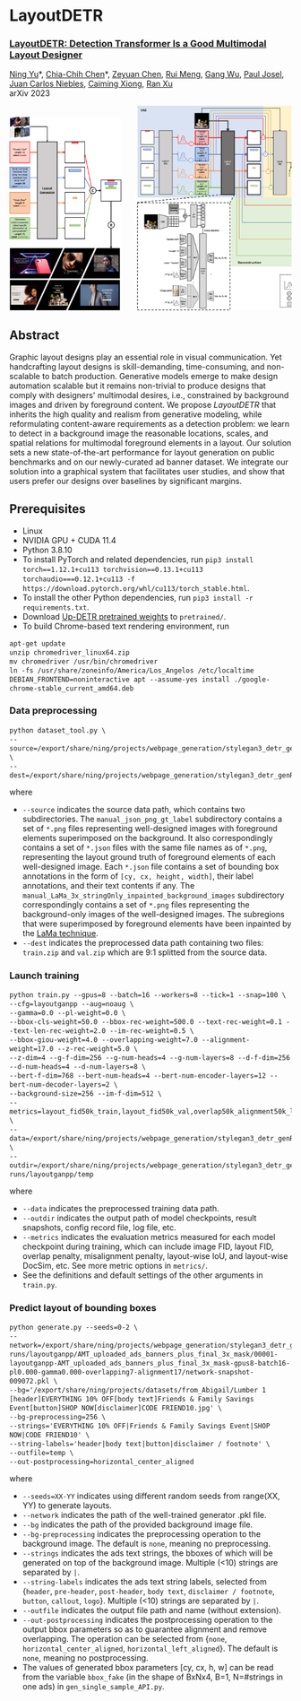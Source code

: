# LayoutDETR

### [LayoutDETR: Detection Transformer Is a Good Multimodal Layout Designer](https://arxiv.org/pdf/2212.09877.pdf)
[Ning Yu](https://ningyu1991.github.io/)\*, [Chia-Chih Chen](https://scholar.google.com/citations?user=0Hr1SOUAAAAJ&hl=en)\*, [Zeyuan Chen](https://www.linkedin.com/in/zeyuan-chen-0253b6141/), [Rui Meng](http://memray.me/), [Gang Wu](https://www.linkedin.com/in/whoisgang/), [Paul Josel](https://www.linkedin.com/in/paul-josel/), [Juan Carlos Niebles](http://www.niebles.net/), [Caiming Xiong](http://cmxiong.com/), [Ran Xu](https://www.linkedin.com/in/ran-x-a2765924/)<br>
arXiv 2023

<pre><img src='fig/teaser.png' width=200>	<img src='fig/framework_architecture.png' width=400></pre>

## Abstract
Graphic layout designs play an essential role in visual communication. Yet handcrafting layout designs is skill-demanding, time-consuming, and non-scalable to batch production. Generative models emerge to make design automation scalable but it remains non-trivial to produce designs that comply with designers' multimodal desires, i.e., constrained by background images and driven by foreground content. We propose *LayoutDETR* that inherits the high quality and realism from generative modeling, while reformulating content-aware requirements as a detection problem: we learn to detect in a background image the reasonable locations, scales, and spatial relations for multimodal foreground elements in a layout. Our solution sets a new state-of-the-art performance for layout generation on public benchmarks and on our newly-curated ad banner dataset. We integrate our solution into a graphical system that facilitates user studies, and show that users prefer our designs over baselines by significant margins.

## Prerequisites
- Linux
- NVIDIA GPU + CUDA 11.4
- Python 3.8.10
- To install PyTorch and related dependencies, run `pip3 install torch==1.12.1+cu113 torchvision==0.13.1+cu113 torchaudio===0.12.1+cu113 -f https://download.pytorch.org/whl/cu113/torch_stable.html`.
- To install the other Python dependencies, run `pip3 install -r requirements.txt`.
- Download [Up-DETR pretrained weights](https://drive.google.com/file/d/1JhL1uwNJCaxMrIUx7UzQ3CMCHqmZpCnn/view?usp=sharing) to `pretrained/`.
- To build Chrome-based text rendering environment, run
```
apt-get update
unzip chromedriver_linux64.zip
mv chromedriver /usr/bin/chromedriver
ln -fs /usr/share/zoneinfo/America/Los_Angelos /etc/localtime
DEBIAN_FRONTEND=noninteractive apt --assume-yes install ./google-chrome-stable_current_amd64.deb
```

### Data preprocessing
```
python dataset_tool.py \
--source=/export/share/ning/projects/webpage_generation/stylegan3_detr_genRec_uncondDis_gIoU_fixedTextEncoder_shallowTextDecoder_unifiedNoise_textNoImageCond_backgroundCond_paddingImageInput_CNN_overlapping_alignment_losses_D_LM_D_visualDecoder/data/dataset/AMT_uploaded_ads_banners_plus_final_3x_mask/raw/manual_json_png_gt_label \
--dest=/export/share/ning/projects/webpage_generation/stylegan3_detr_genRec_uncondDis_gIoU_fixedTextEncoder_shallowTextDecoder_unifiedNoise_textNoImageCond_backgroundCond_paddingImageInput_CNN_overlapping_alignment_losses_D_LM_D_visualDecoder/data/dataset/temp/zip
```
where
- `--source` indicates the source data path, which contains two subdirectories. The `manual_json_png_gt_label` subdirectory contains a set of `*.png` files representing well-designed images with foreground elements superimposed on the background. It also correspondingly contains a set of `*.json` files with the same file names as of `*.png`, representing the layout ground truth of foreground elements of each well-designed image. Each `*.json` file contains a set of bounding box annotations in the form of `[cy, cx, height, width]`, their label annotations, and their text contents if any. The `manual_LaMa_3x_stringOnly_inpainted_background_images` subdirectory correspondingly contains a set of `*.png` files representing the background-only images of the well-designed images. The subregions that were superimposed by foreground elements have been inpainted by the [LaMa technique](https://github.com/saic-mdal/lama).
- `--dest` indicates the preprocessed data path containing two files: `train.zip` and `val.zip` which are 9:1 splitted from the source data.

### Launch training
```
python train.py --gpus=8 --batch=16 --workers=8 --tick=1 --snap=100 \
--cfg=layoutganpp --aug=noaug \
--gamma=0.0 --pl-weight=0.0 \
--bbox-cls-weight=50.0 --bbox-rec-weight=500.0 --text-rec-weight=0.1 --text-len-rec-weight=2.0 --im-rec-weight=0.5 \
--bbox-giou-weight=4.0 --overlapping-weight=7.0 --alignment-weight=17.0 --z-rec-weight=5.0 \
--z-dim=4 --g-f-dim=256 --g-num-heads=4 --g-num-layers=8 --d-f-dim=256 --d-num-heads=4 --d-num-layers=8 \
--bert-f-dim=768 --bert-num-heads=4 --bert-num-encoder-layers=12 --bert-num-decoder-layers=2 \
--background-size=256 --im-f-dim=512 \
--metrics=layout_fid50k_train,layout_fid50k_val,overlap50k_alignment50k_layoutwise_iou50k_layoutwise_docsim50k_train,overlap50k_alignment50k_layoutwise_iou50k_layoutwise_docsim50k_val,fid50k_train,fid50k_val \
--data=/export/share/ning/projects/webpage_generation/stylegan3_detr_genRec_uncondDis_gIoU_fixedTextEncoder_shallowTextDecoder_unifiedNoise_textNoImageCond_backgroundCond_paddingImageInput_CNN_overlapping_alignment_losses_D_LM_D_visualDecoder/data/dataset/AMT_uploaded_ads_banners_plus_final_3x_mask/zip/train.zip \
--outdir=/export/share/ning/projects/webpage_generation/stylegan3_detr_genRec_uncondDis_gIoU_fixedTextEncoder_shallowTextDecoder_unifiedNoise_textNoImageCond_backgroundCond_paddingImageInput_CNN_overlapping_alignment_losses_D_LM_D_visualDecoder/training-runs/layoutganpp/temp
```
where
- `--data` indicates the preprocessed training data path.
- `--outdir` indicates the output path of model checkpoints, result snapshots, config record file, log file, etc.
- `--metrics` indicates the evaluation metrics measured for each model checkpoint during training, which can include image FID, layout FID, overlap penalty, misalignment penalty, layout-wise IoU, and layout-wise DocSim, etc. See more metric options in `metrics/`.
- See the definitions and default settings of the other arguments in `train.py`.

### Predict layout of bounding boxes
```
python generate.py --seeds=0-2 \
--network=/export/share/ning/projects/webpage_generation/stylegan3_detr_genRec_uncondDis_gIoU_fixedTextEncoder_shallowTextDecoder_unifiedNoise_textNoImageCond_backgroundCond_paddingImageInput_CNN_overlapping_alignment_losses_D_LM_D_visualDecoder/training-runs/layoutganpp/AMT_uploaded_ads_banners_plus_final_3x_mask/00001-layoutganpp-AMT_uploaded_ads_banners_plus_final_3x_mask-gpus8-batch16-pl0.000-gamma0.000-overlapping7-alignment17/network-snapshot-009072.pkl \
--bg='/export/share/ning/projects/datasets/from_Abigail/Lumber 1 [header]EVERYTHING 10% OFF[body text]Friends & Family Savings Event[button]SHOP NOW[disclaimer]CODE FRIEND10.jpg' \
--bg-preprocessing=256 \
--strings='EVERYTHING 10% OFF|Friends & Family Savings Event|SHOP NOW|CODE FRIEND10' \
--string-labels='header|body text|button|disclaimer / footnote' \
--outfile=temp \
--out-postprocessing=horizontal_center_aligned
```
where
- `--seeds=XX-YY` indicates using different random seeds from range(XX, YY) to generate layouts.
- `--network` indicates the path of the well-trained generator .pkl file.
- `--bg` indicates the path of the provided background image file.
- `--bg-preprocessing` indicates the preprocessing operation to the background image. The default is `none`, meaning no preprocessing.
- `--strings` indicates the ads text strings, the bboxes of which will be generated on top of the background image. Multiple (<10) strings are separated by `|`.
- `--string-labels` indicates the ads text string labels, selected from {`header`, `pre-header`, `post-header`, `body text`, `disclaimer / footnote`, `button`, `callout`, `logo`}. Multiple (<10) strings are separated by `|`.
- `--outfile` indicates the output file path and name (without extension).
- `--out-postprocessing` indicates the postprocessing operation to the output bbox parameters so as to guarantee alignment and remove overlapping. The operation can be selected from {`none`, `horizontal_center_aligned`, `horizontal_left_aligned`}. The default is `none`, meaning no postprocessing.
- The values of generated bbox parameters [cy, cx, h, w] can be read from the variable `bbox_fake` (in the shape of BxNx4, B=1, N=#strings in one ads) in `gen_single_sample_API.py`.